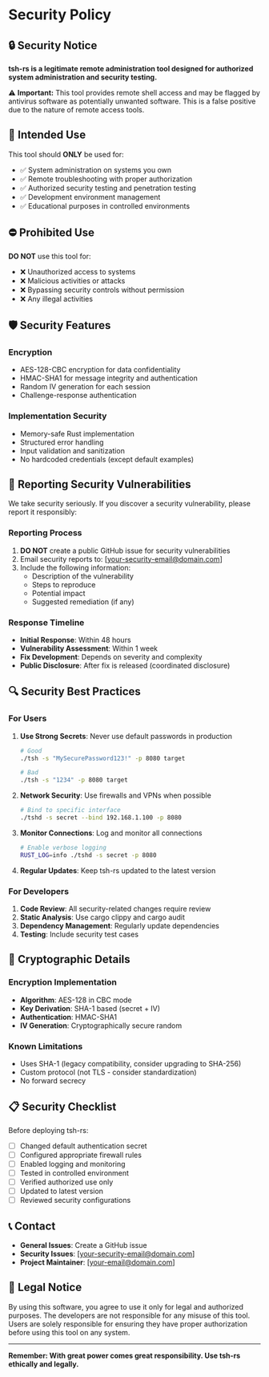 # Security Policy

## 🔒 Security Notice

**tsh-rs is a legitimate remote administration tool designed for authorized system administration and security testing.**

⚠️ **Important:** This tool provides remote shell access and may be flagged by antivirus software as potentially unwanted software. This is a false positive due to the nature of remote access tools.

## 🎯 Intended Use

This tool should **ONLY** be used for:

- ✅ System administration on systems you own
- ✅ Remote troubleshooting with proper authorization  
- ✅ Authorized security testing and penetration testing
- ✅ Development environment management
- ✅ Educational purposes in controlled environments

## ⛔ Prohibited Use

**DO NOT** use this tool for:

- ❌ Unauthorized access to systems
- ❌ Malicious activities or attacks
- ❌ Bypassing security controls without permission
- ❌ Any illegal activities

## 🛡️ Security Features

### Encryption
- AES-128-CBC encryption for data confidentiality
- HMAC-SHA1 for message integrity and authentication
- Random IV generation for each session
- Challenge-response authentication

### Implementation Security
- Memory-safe Rust implementation
- Structured error handling
- Input validation and sanitization
- No hardcoded credentials (except default examples)

## 🐛 Reporting Security Vulnerabilities

We take security seriously. If you discover a security vulnerability, please report it responsibly:

### Reporting Process

1. **DO NOT** create a public GitHub issue for security vulnerabilities
2. Email security reports to: [your-security-email@domain.com]
3. Include the following information:
   - Description of the vulnerability
   - Steps to reproduce
   - Potential impact
   - Suggested remediation (if any)

### Response Timeline

- **Initial Response**: Within 48 hours
- **Vulnerability Assessment**: Within 1 week
- **Fix Development**: Depends on severity and complexity
- **Public Disclosure**: After fix is released (coordinated disclosure)

## 🔍 Security Best Practices

### For Users

1. **Use Strong Secrets**: Never use default passwords in production
   ```bash
   # Good
   ./tsh -s "MySecurePassword123!" -p 8080 target
   
   # Bad
   ./tsh -s "1234" -p 8080 target
   ```

2. **Network Security**: Use firewalls and VPNs when possible
   ```bash
   # Bind to specific interface
   ./tshd -s secret --bind 192.168.1.100 -p 8080
   ```

3. **Monitor Connections**: Log and monitor all connections
   ```bash
   # Enable verbose logging
   RUST_LOG=info ./tshd -s secret -p 8080
   ```

4. **Regular Updates**: Keep tsh-rs updated to the latest version

### For Developers

1. **Code Review**: All security-related changes require review
2. **Static Analysis**: Use cargo clippy and cargo audit
3. **Dependency Management**: Regularly update dependencies
4. **Testing**: Include security test cases

## 🔐 Cryptographic Details

### Encryption Implementation
- **Algorithm**: AES-128 in CBC mode
- **Key Derivation**: SHA-1 based (secret + IV)
- **Authentication**: HMAC-SHA1
- **IV Generation**: Cryptographically secure random

### Known Limitations
- Uses SHA-1 (legacy compatibility, consider upgrading to SHA-256)
- Custom protocol (not TLS - consider standardization)
- No forward secrecy

## 📋 Security Checklist

Before deploying tsh-rs:

- [ ] Changed default authentication secret
- [ ] Configured appropriate firewall rules
- [ ] Enabled logging and monitoring
- [ ] Tested in controlled environment
- [ ] Verified authorized use only
- [ ] Updated to latest version
- [ ] Reviewed security configurations

## 📞 Contact

- **General Issues**: Create a GitHub issue
- **Security Issues**: [your-security-email@domain.com]
- **Project Maintainer**: [your-email@domain.com]

## 📄 Legal Notice

By using this software, you agree to use it only for legal and authorized purposes. The developers are not responsible for any misuse of this tool. Users are solely responsible for ensuring they have proper authorization before using this tool on any system.

---

**Remember: With great power comes great responsibility. Use tsh-rs ethically and legally.**